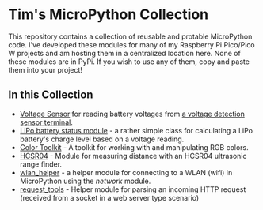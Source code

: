# Tim's MicroPython Collection
This repository contains a collection of reusable and protable MicroPython code. I've developed these modules for many of my Raspberry Pi Pico/Pico W projects and am hosting them in a centralized location here. 
None of these modules are in PyPi. If you wish to use any of them, copy and paste them into your project!

## In this Collection
- [Voltage Sensor](./voltage-sensor/) for reading battery voltages from [a voltage detection sensor terminal](https://www.amazon.com/gp/product/B07L81QJ75/ref=ppx_yo_dt_b_asin_title_o02_s00?ie=UTF8&psc=1).
- [LiPo battery status module](./lipo-status/) - a rather simple class for calculating a LiPo battery's charge level based on a voltage reading.
- [Color Toolkit](./color_toolkit/) - A toolkit for working with and manipulating RGB colors.
- [HCSR04](./HCSR04/) - Module for measuring distance with an HCSR04 ultrasonic range finder.
- [wlan_helper](./wlan_helper/) - a helper module for connecting to a WLAN (wifi) in MicroPython using the *network* module.
- [request_tools](./request_tools/) - Helper module for parsing an incoming HTTP request (received from a socket in a web server type scenario)
